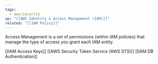 ```yaml
---
tags:
  - aws/security
up: "[[AWS Identity & Access Management (IAM)]]"
related: "[[IAM Policy]]"
---
```




Access Management is a set of permissions (within IAM policies) that manage the type of access you grant each IAM entity. 


[[IAM Access Keys]]
[[AWS Security Token Service (AWS STS)]]
[[IAM DB Authentication]]